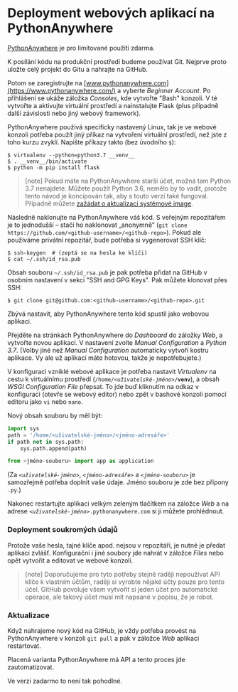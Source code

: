 Deployment webových aplikací na PythonAnywhere
==============================================

[PythonAnywhere] je pro limitované použití zdarma.

K posílání kódu na produkční prostředí budeme používat Git.
Nejprve proto uložte celý projekt do Gitu a nahrajte na GitHub.

Potom se zaregistrujte na
[www.pythonanywhere.com](https://www.pythonanywhere.com/) a vyberte
*Beginner Account*.
Po přihlášení se ukáže záložka *Consoles*, kde vytvořte "Bash" konzoli.
V té vytvořte a aktivujte virtuální prostředí a nainstalujte Flask (plus
případně další závislosti nebo jiný webový framework).

PythonAnywhere používá specificky nastavený Linux,
tak je ve webové konzoli potřeba použít jiný příkaz
na vytvoření virtuální prostředí, než jste z toho kurzu zvyklí.
Napište příkazy takto (bez úvodního `$`):

```console
$ virtualenv --python=python3.7 __venv__
$ . __venv__/bin/activate
$ python -m pip install flask
```

> [note]
> Pokud máte na PythonAnywhere starší účet, možná tam Python 3.7 nenajdete.
> Můžete použít Python 3.6, nemělo by to vadit, protože tento návod je
> koncipován tak, aby s touto verzí také fungoval.
> Případně můžete [zažádat o aktualizaci systémové
> image](https://www.pythonanywhere.com/forums/topic/12878/#id_post_52160).


Následně naklonujte na PythonAnywhere váš kód.
S veřejným repozitářem je to jednodušší – stačí ho naklonovat „anonymně”
(`git clone https://github.com/<github-username>/<github-repo>`).
Pokud ale používáme privátní repozitář, bude potřeba si vygenerovat SSH klíč:

```console
$ ssh-keygen  # (zeptá se na hesla ke klíči)
$ cat ~/.ssh/id_rsa.pub
```

Obsah souboru `~/.ssh/id_rsa.pub` je pak potřeba přidat na GitHub v osobním
nastavení v sekci "SSH and GPG Keys".
Pak můžete klonovat přes SSH:

```console
$ git clone git@github.com:<github-username>/<github-repo>.git
```

Zbývá nastavit, aby PythonAnywhere tento kód spustil jako webovou aplikaci.

Přejděte na stránkách PythonAnywhere do *Dashboard* do záložky *Web*,
a vytvořte novou aplikaci.
V nastavení zvolte *Manual Configuration* a *Python 3.7*.
(Volby jiné než *Manual Configuration* automaticky vytvoří kostru aplikace.
Vy ale už aplikaci máte hotovou, takže je nepotřebujete.)

V konfiguraci vzniklé webové aplikace je potřeba nastavit *Virtualenv*
na cestu k virtuálnímu prostředí (<code>/home/<var>&lt;uživatelské-jméno&gt;</var>/__venv__</code>),
a obsah *WSGI Configuration File* přepsat.
To jde buď kliknutím na odkaz v konfiguraci (otevře se webový editor)
nebo zpět v bashové konzoli pomocí editoru jako `vi` nebo `nano`.

Nový obsah souboru by měl být:

```python
import sys
path = '/home/<uživatelské-jméno>/<jméno-adresáře>'
if path not in sys.path:
    sys.path.append(path)

from <jméno-souboru> import app as application
```

(Za <code><var>&lt;uživatelské-jméno&gt;</var></code>,
<code><var>&lt;jméno-adresáře&gt;</var></code> a
<code><var>&lt;jméno-souboru&gt;</var></code>
je samozřejmě potřeba doplnit
vaše údaje. Jméno souboru je zde bez přípony `.py`.)

Nakonec restartujte aplikaci velkým zeleným tlačítkem na záložce *Web*
a na adrese <code><var>&lt;uživatelské-jméno&gt;</var>.pythonanywhere.com</code>
si ji můžete prohlédnout.

[PythonAnywhere]: https://www.pythonanywhere.com/

### Deployment soukromých údajů

Protože vaše hesla, tajné klíče apod. nejsou v repozitáři, je nutné je předat
aplikaci zvlášť.
Konfigurační i jiné soubory jde nahrát v záložce *Files* nebo opět vytvořit
a editovat ve webové konzoli.

> [note]
> Doporučujeme pro tyto potřeby stejně raději nepoužívat API klíče
> k vlastním účtům, raději si vyrobte nějaké účty pouze pro tento účel.
> GitHub povoluje všem vytvořit si jeden účet pro automatické operace, ale
> takový účet musí mít napsané v popisu, že je robot.


### Aktualizace

Když nahrajeme nový kód na GitHub, je vždy potřeba provést na PythonAnywhere
v konzoli `git pull` a pak v záložce *Web* aplikaci restartovat.

Placená varianta PythonAnywhere má API a tento proces jde zautomatizovat.

Ve verzi zadarmo to není tak pohodlné.
